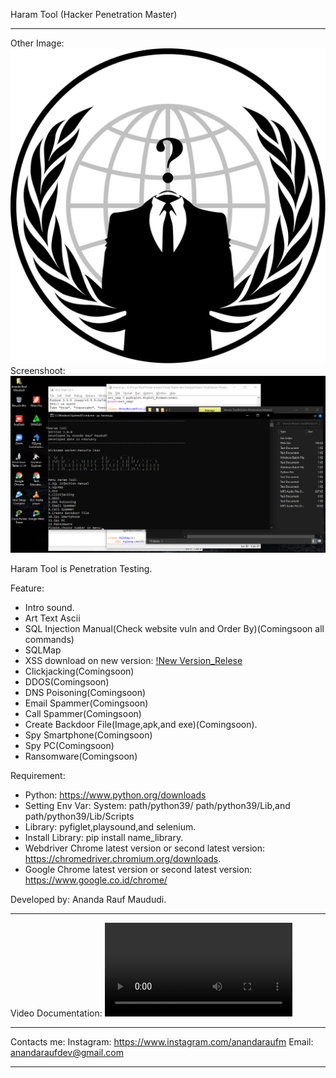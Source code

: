 Haram Tool (Hacker Penetration Master)

---------------------------------------------------------------------------------------------------------------------------------------------------------------------------------

Other Image: ![Wallpaper Tools](https://raw.githubusercontent.com/AnandaRauf/Haram-Tool-Hacker-Penetration-Master-/main/Haram%20Tool(Hacker%20Penetration%20Master)/anon.png)
Screenshoot:![Screenshot Tools](https://raw.githubusercontent.com/AnandaRauf/Haram-Tool-Hacker-Penetration-Master-/main/Screenshot%20Haram%20Tool/SS.png)



Haram Tool is Penetration Testing.

Feature:
- Intro sound.
- Art Text Ascii
- SQL Injection Manual(Check website vuln and Order By)(Comingsoon all commands)
- SQLMap
- XSS download on new version: [!New Version_Relese](https://github.com/AnandaRauf/Haram-Tool-Hacker-Penetration-Master-/releases/tag/1.1.1)
- Clickjacking(Comingsoon)
- DDOS(Comingsoon)
- DNS Poisoning(Comingsoon)
- Email Spammer(Comingsoon)
- Call Spammer(Comingsoon)
- Create Backdoor File(Image,apk,and exe)(Comingsoon).
- Spy Smartphone(Comingsoon)
- Spy PC(Comingsoon)
- Ransomware(Comingsoon)

Requirement:
- Python: https://www.python.org/downloads
- Setting Env Var: System: path/python39/ path/python39/Lib,and path/python39/Lib/Scripts
- Library: pyfiglet,playsound,and selenium.
- Install Library: pip install name_library.
- Webdriver Chrome latest version or second latest version: https://chromedriver.chromium.org/downloads.
- Google Chrome latest version or second latest version: https://www.google.co.id/chrome/

Developed by: Ananda Rauf Maududi.



---------------------------------------------------------------------------------------------------------------------------------------------------------------------------------

Video Documentation: ![Video_Documentation](https://github.com/AnandaRauf/Haram-Tool-Hacker-Penetration-Master-/blob/main/Video%20Haram%20Tool/Video%20Haram%20Tool.mp4)

---------------------------------------------------------------------------------------------------------------------------------------------------------------------------------

Contacts me:
Instagram: https://www.instagram.com/anandaraufm
Email: anandaraufdev@gmail.com

---------------------------------------------------------------------------------------------------------------------------------------------------------------------------------
